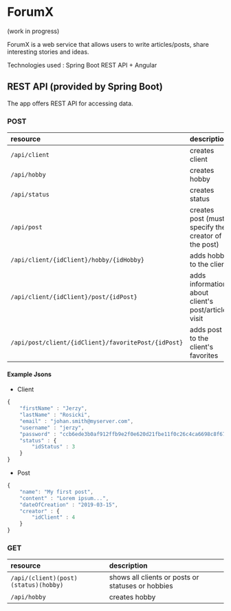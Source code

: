 # ForumX
(work in progress)

ForumX is a web service that allows users to write articles/posts, share interesting stories and ideas.

Technologies used : Spring Boot REST API + Angular
## REST API (provided by Spring Boot)

The app offers REST API for accessing data.

### POST
| resource  | description  | body |
| :------------ |:---------------|:-----|
| `/api/client`|creates client |client JSON |
| `/api/hobby` | creates hobby | hobby JSON|
| `/api/status`| creates status |status JSON|
| `/api/post`| creates post (must specify the creator of the post)|post JSON|
| `/api/client/{idClient}/hobby/{idHobby}`| adds hobby to the client|none|
| `/api/client/{idClient}/post/{idPost}`| adds information about client's post/article visit|none|
| `/api/post/client/{idClient}/favoritePost/{idPost}`| adds post to the client's favorites |none|

#### Example Jsons
* Client
``` javascript
{
	"firstName" : "Jerzy",
	"lastName" : "Rosicki",
	"email" : "johan.smith@myserver.com",
	"username" : "jerzy",
	"password" : "ccb6ede3b0af912ffb9e2f0e620d21fbe11f0c26c4ca6698c8f6780451068396",
	"status" : {
		"idStatus" : 3
	}
}
```
* Post
``` javascript
{
	"name": "My first post",
	"content" : "Lorem ipsum...",
	"dateOfCreation" : "2019-03-15",
	"creator" : {
		"idClient" : 4
	}
}
```
### GET
| resource  | description|
| :------------ |:---------------|
| `/api/(client)(post)(status)(hobby)`|shows all clients or posts or statuses or hobbies |
| `/api/hobby` | creates hobby |
